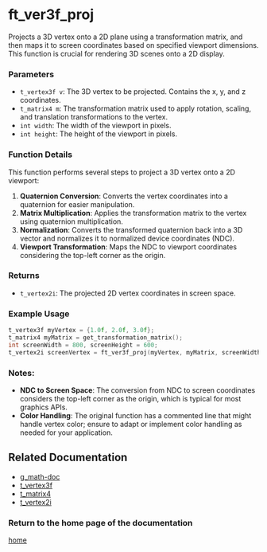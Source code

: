 # ft_ver3f_proj
Projects a 3D vertex onto a 2D plane using a transformation matrix, and then maps it to screen coordinates based on specified viewport dimensions. This function is crucial for rendering 3D scenes onto a 2D display.

### Parameters
- `t_vertex3f v`: The 3D vertex to be projected. Contains the x, y, and z coordinates.
- `t_matrix4 m`: The transformation matrix used to apply rotation, scaling, and translation transformations to the vertex.
- `int width`: The width of the viewport in pixels.
- `int height`: The height of the viewport in pixels.

### Function Details
This function performs several steps to project a 3D vertex onto a 2D viewport:
1. **Quaternion Conversion**: Converts the vertex coordinates into a quaternion for easier manipulation.
2. **Matrix Multiplication**: Applies the transformation matrix to the vertex using quaternion multiplication.
3. **Normalization**: Converts the transformed quaternion back into a 3D vector and normalizes it to normalized device coordinates (NDC).
4. **Viewport Transformation**: Maps the NDC to viewport coordinates considering the top-left corner as the origin.

### Returns
- `t_vertex2i`: The projected 2D vertex coordinates in screen space.

### Example Usage
```c
t_vertex3f myVertex = {1.0f, 2.0f, 3.0f};
t_matrix4 myMatrix = get_transformation_matrix();
int screenWidth = 800, screenHeight = 600;
t_vertex2i screenVertex = ft_ver3f_proj(myVertex, myMatrix, screenWidth, screenHeight);
```

### Notes:
- **NDC to Screen Space**: The conversion from NDC to screen coordinates considers the top-left corner as the origin, which is typical for most graphics APIs.
- **Color Handling**: The original function has a commented line that might handle vertex color; ensure to adapt or implement color handling as needed for your application.

## Related Documentation
- [g_math-doc](./g_math-doc.md)
- [t_vertex3f](../vertex/vertex3f/t_vertex3f.md)
- [t_matrix4](../matrix/matrix4/t_matrix4.md)
- [t_vertex2i](../vertex/vertex2i/t_vertex2i.md)

### Return to the home page of the documentation
[home](../home.md)
